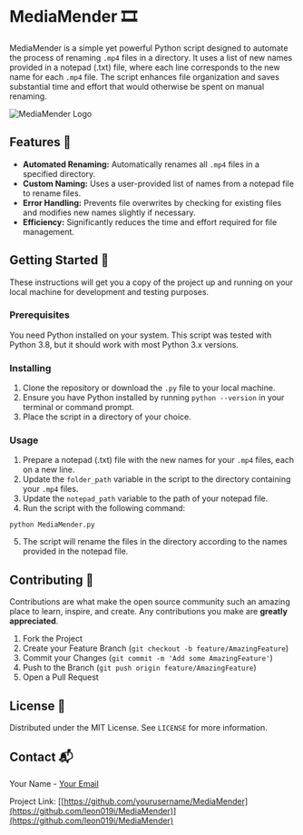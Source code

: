 # MediaMender 🎞️

MediaMender is a simple yet powerful Python script designed to automate the process of renaming `.mp4` files in a directory. It uses a list of new names provided in a notepad (.txt) file, where each line corresponds to the new name for each `.mp4` file. The script enhances file organization and saves substantial time and effort that would otherwise be spent on manual renaming.

![MediaMender Logo](URL_TO_YOUR_LOGO)

## Features 🌟

- **Automated Renaming:** Automatically renames all `.mp4` files in a specified directory.
- **Custom Naming:** Uses a user-provided list of names from a notepad file to rename files.
- **Error Handling:** Prevents file overwrites by checking for existing files and modifies new names slightly if necessary.
- **Efficiency:** Significantly reduces the time and effort required for file management.

## Getting Started 🚀

These instructions will get you a copy of the project up and running on your local machine for development and testing purposes.

### Prerequisites

You need Python installed on your system. This script was tested with Python 3.8, but it should work with most Python 3.x versions.

### Installing

1. Clone the repository or download the `.py` file to your local machine.
2. Ensure you have Python installed by running `python --version` in your terminal or command prompt.
3. Place the script in a directory of your choice.

### Usage 

1. Prepare a notepad (.txt) file with the new names for your `.mp4` files, each on a new line.
2. Update the `folder_path` variable in the script to the directory containing your `.mp4` files.
3. Update the `notepad_path` variable to the path of your notepad file.
4. Run the script with the following command:

```shell
python MediaMender.py
```

5. The script will rename the files in the directory according to the names provided in the notepad file.

## Contributing 🤝

Contributions are what make the open source community such an amazing place to learn, inspire, and create. Any contributions you make are **greatly appreciated**.

1. Fork the Project
2. Create your Feature Branch (`git checkout -b feature/AmazingFeature`)
3. Commit your Changes (`git commit -m 'Add some AmazingFeature'`)
4. Push to the Branch (`git push origin feature/AmazingFeature`)
5. Open a Pull Request

## License 📝

Distributed under the MIT License. See `LICENSE` for more information.

## Contact 📬

Your Name - [Your Email](mailto:leonlord0@gmail.com)

Project Link: [[https://github.com/yourusername/MediaMender](https://github.com/leon019i/MediaMender)](https://github.com/leon019i/MediaMender)



